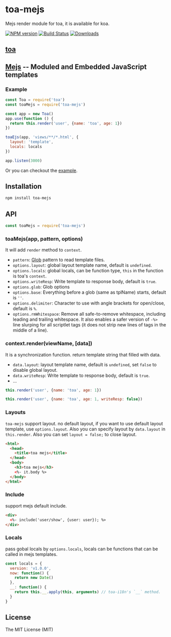 # toa-mejs

Mejs render module for toa, it is available for koa.

[![NPM version][npm-image]][npm-url]
[![Build Status][travis-image]][travis-url]
[![Downloads][downloads-image]][downloads-url]

## [toa](https://github.com/toajs/toa)

## [Mejs](https://github.com/teambition/mejs) -- Moduled and Embedded JavaScript templates

### Example

```js
const Toa = require('toa')
const toaMejs = require('toa-mejs')

const app = new Toa()
app.use(function () {
  return this.render('user', {name: 'toa', age: 1})
})

toaEjs(app, 'views/**/*.html', {
  layout: 'template',
  locals: locals
})

app.listen(3000)
```

Or you can checkout the [example](https://github.com/toajs/toa-mejs/tree/master/examples).

## Installation

```bash
npm install toa-mejs
```

## API

```js
const toaMejs = require('toa-mejs')
```

### toaMejs(app, pattern, options)

It will add `render` method to `context`.

- `pattern`: [Glob](https://github.com/isaacs/node-glob) pattern to read template files.
- `options.layout`: global layout template name, default is `undefined`.
- `options.locals`: global locals, can be function type, `this` in the function is toa's `context`.
- `options.writeResp`: Write template to response body, default is `true`.
- `options.glob`: Glob options
- `options.base`: Everything before a glob (same as tplName) starts, default is `''`.
- `options.delimiter`: Character to use with angle brackets for open/close, default is `%`.
- `options.rmWhitespace`: Remove all safe-to-remove whitespace, including leading and trailing whitespace. It also enables a safer version of `-%>` line slurping for all scriptlet tags (it does not strip new lines of tags in the middle of a line).

### context.render(viewName, [data])

It is a synchronization function. return template string that filled with data.

- `data.layout`: layout template name, default is `undefined`, set `false` to disable global layout.
- `data.writeResp`: Write template to response body, default is `true`.
- ...

```js
this.render('user', {name: 'toa', age: 1})
```

```js
this.render('user', {name: 'toa', age: 1, writeResp: false})
```

### Layouts

`toa-mejs` support layout. no default layout, if you want to use default layout template, use `options.layout`. Also you can specify layout by `data.layout` in `this.render`.
Also you can set `layout = false;` to close layout.

```html
<html>
  <head>
    <title>toa mejs</title>
  </head>
  <body>
    <h3>toa mejs</h3>
    <%- it.body %>
  </body>
</html>
```

### Include

support mejs default include.

```html
<div>
  <%- include('user/show', {user: user}); %>
</div>
```

### Locals

pass gobal locals by `options.locals`, locals can be functions that can be called in mejs templates.

```js
const locals = {
  version: 'v1.0.0',
  now: function() {
    return new Date()
  },
  __: function() {
    return this.__.apply(this, arguments) // toa-i18n's `__` method.
  }
}
```

## License

The MIT License (MIT)

[npm-url]: https://npmjs.org/package/toa-mejs
[npm-image]: http://img.shields.io/npm/v/toa-mejs.svg

[travis-url]: https://travis-ci.org/toajs/toa-mejs
[travis-image]: http://img.shields.io/travis/toajs/toa-mejs.svg

[downloads-url]: https://npmjs.org/package/toa-mejs
[downloads-image]: http://img.shields.io/npm/dm/toa-mejs.svg?style=flat-square
